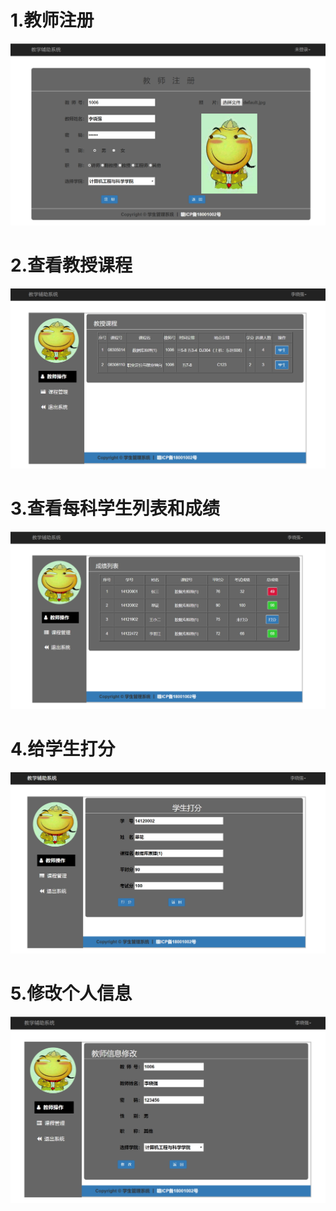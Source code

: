 # 1.教师注册
![](https://github.com/1123GY/Student_Manager/blob/master/Image/%E6%95%99%E5%B8%88%E6%B3%A8%E5%86%8C.jpg)
# 2.查看教授课程
![](https://github.com/1123GY/Student_Manager/blob/master/Image/%E6%98%BE%E7%A4%BA%E6%95%99%E6%8E%88%E8%AF%BE%E7%A8%8B.jpg)
# 3.查看每科学生列表和成绩
![](https://github.com/1123GY/Student_Manager/blob/master/Image/%E6%98%BE%E7%A4%BA%E6%AF%8F%E7%A7%91%E5%AD%A6%E7%94%9F%E6%88%90%E7%BB%A9.jpg)
# 4.给学生打分
![](https://github.com/1123GY/Student_Manager/blob/master/Image/%E6%89%93%E5%88%86.jpg)
# 5.修改个人信息
![](https://github.com/1123GY/Student_Manager/blob/master/Image/%E6%95%99%E5%B8%88%E4%BF%A1%E6%81%AF%E4%BF%AE%E6%94%B9.jpg)
